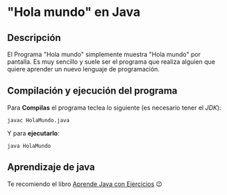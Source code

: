 # "Hola mundo" en Java

## Descripción

El Programa "Hola mundo" simplemente muestra "Hola mundo" por pantalla. Es muy sencillo y suele ser el programa que realiza alguien que quiere aprender un nuevo lenguaje de programación.

## Compilación y ejecución del programa

Para **Compilas** el programa teclea lo siguiente (es necesario tener el *JDK*):

```console
javac HolaMundo.java 
```

Y para **ejecutarlo**:

```console 
java HolaMundo
```

## Aprendizaje de java 

Te recomiendo el libro [Aprende Java con Ejercicios](https://leanoub.com/aprendejava) :wink:
